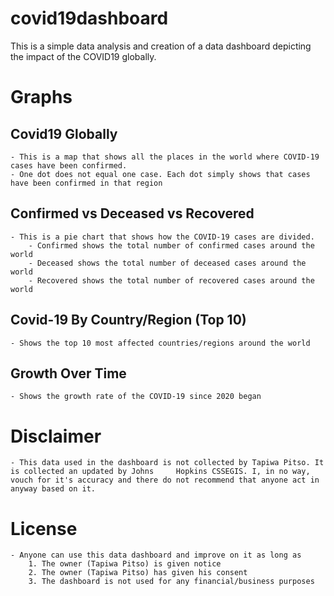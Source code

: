 # covid19dashboard
This is a simple data analysis and creation of a data dashboard depicting the impact of the COVID19 globally.

# Graphs

## Covid19 Globally
    - This is a map that shows all the places in the world where COVID-19 cases have been confirmed.
    - One dot does not equal one case. Each dot simply shows that cases have been confirmed in that region

## Confirmed vs Deceased vs Recovered
    - This is a pie chart that shows how the COVID-19 cases are divided.
        - Confirmed shows the total number of confirmed cases around the world
        - Deceased shows the total number of deceased cases around the world
        - Recovered shows the total number of recovered cases around the world

## Covid-19 By Country/Region (Top 10)
    - Shows the top 10 most affected countries/regions around the world

## Growth Over Time
    - Shows the growth rate of the COVID-19 since 2020 began

# Disclaimer
    - This data used in the dashboard is not collected by Tapiwa Pitso. It is collected an updated by Johns     Hopkins CSSEGIS. I, in no way, vouch for it's accuracy and there do not recommend that anyone act in anyway based on it.

# License
    - Anyone can use this data dashboard and improve on it as long as 
        1. The owner (Tapiwa Pitso) is given notice
        2. The owner (Tapiwa Pitso) has given his consent
        3. The dashboard is not used for any financial/business purposes
